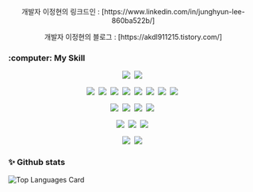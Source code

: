 
<!--
**akdl911215/akdl911215** is a ✨ _special_ ✨ repository because its `README.md` (this file) appears on your GitHub profile.

Here are some ideas to get you started:

- 🔭 I’m currently working on ...
- 🌱 I’m currently learning ...
- 👯 I’m looking to collaborate on ...
- 🤔 I’m looking for help with ...
- 💬 Ask me about ...
- 📫 How to reach me: ...
- 😄 Pronouns: ...
- ⚡ Fun fact: ...
-->

<p align="center">개발자 이정현의 링크드인 : [https://www.linkedin.com/in/junghyun-lee-860ba522b/]</p>


<p align="center">개발자 이정현의 블로그 : [https://akdl911215.tistory.com/]</p>



<!-- ################################################################################################################기술 스택 시작 -->
<h3>:computer: My Skill</h3>

<p align="center">
  <img src="https://img.shields.io/badge/HTML5-E34F26?style=flat-square&logo=html5&logoColor=white"/>&nbsp
  <img src="https://img.shields.io/badge/CSS3-1572B6?style=flat-square&logo=css3&logoColor=white"/>&nbsp
</p>


<p align="center">
  <img src="https://img.shields.io/badge/JavaScript-ffb13b?style=flat-square&logo=javascript&logoColor=white"/>&nbsp 
  <img src="https://img.shields.io/badge/TypeScript-3178C6?style=flat-square&logo=tpyescript&logoColor=white"/>&nbsp 
  <img src="https://img.shields.io/badge/Vue-4FC08D?style=flat-square&logo=Vue.js&logoColor=white"/>&nbsp 
  <img src="https://img.shields.io/badge/React-61DAFB?style=flat-square&logo=React&logoColor=white"/>&nbsp
  <img src="https://img.shields.io/badge/Redux-764ABC?style=flat-square&logo=Redux&logoColor=white"/>&nbsp
  <img src="https://img.shields.io/badge/saga-3178C6?style=flat-square&logo=saga&logoColor=white"/>&nbsp
  <img src="https://img.shields.io/badge/thunk-3178C6?style=flat-square&logo=thunk&logoColor=white"/>&nbsp
  <img src="https://img.shields.io/badge/Next-000000?style=flat-square&logo=Next.js&logoColor=white"/>&nbsp
</p>


<p align="center">
  <img src="https://img.shields.io/badge/Node-339933?style=flat-square&logo=Node.js&logoColor=white"/></a>&nbsp
  <img src="https://img.shields.io/badge/Express-000000?style=flat-square&logo=Express&logoColor=white"/></a>&nbsp
  <img src="https://img.shields.io/badge/Knex-4FC08D?style=flat-square&logo=Knex&logoColor=white"/>&nbsp 
  <img src="https://img.shields.io/badge/NestJS-ffb13b?style=flat-square&logo=NestJS&logoColor=white"/>&nbsp 
</p>


<p align="center">
  <img src="https://img.shields.io/badge/prisma-003545?style=flat-square&logo=prisma&logoColor=white"/></a>&nbsp
  <img src="https://img.shields.io/badge/MariaDB-003545?style=flat-square&logo=mariadb&logoColor=white"/></a>&nbsp 
  <img src="https://img.shields.io/badge/MySQL-003545?style=flat-square&logo=MySQL&logoColor=white"/>&nbsp
</p>


<p align="center">
  <img src="https://img.shields.io/badge/Java-ff3000?style=flat-square&logo=Java&logoColor=white"/>&nbsp
  <img src="https://img.shields.io/badge/SpringBoot-6db33f?style=flat-square&logo=Spring&logoColor=white"/>&nbsp
</p>
<!-- ################################################################################################################기술 스택 종료 -->


### ✨ Github stats
![Top Languages Card](https://github-readme-stats.vercel.app/api/top-langs/?username=akdl911215&theme=chartreuse-dark)



